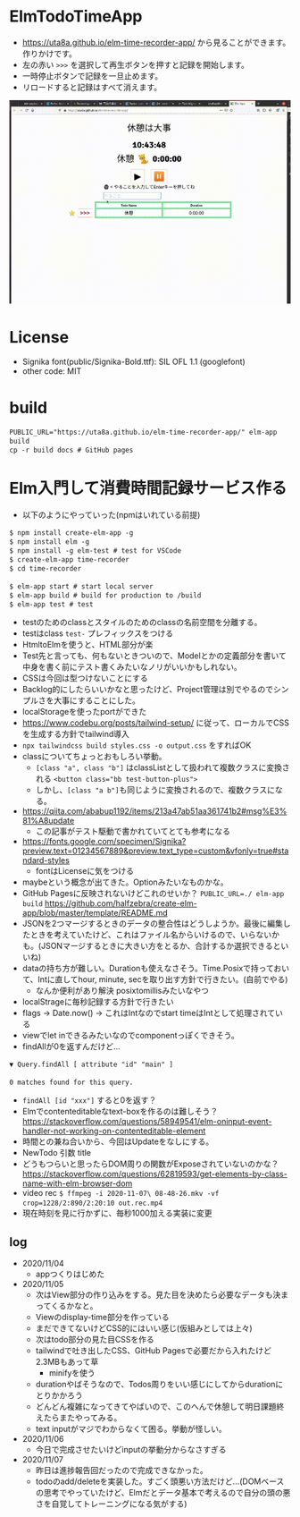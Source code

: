 # ElmTodoTimeApp
- https://uta8a.github.io/elm-time-recorder-app/ から見ることができます。作りかけです。
- 左の赤い `>>>` を選択して再生ボタンを押すと記録を開始します。
- 一時停止ボタンで記録を一旦止めます。
- リロードすると記録はすべて消えます。

![img](https://raw.githubusercontent.com/uta8a/elm-time-recorder-app/master/readme-assets/img.gif)


# License
- Signika font(public/Signika-Bold.ttf): SIL OFL 1.1 (googlefont)
- other code: MIT

# build
```
PUBLIC_URL="https://uta8a.github.io/elm-time-recorder-app/" elm-app build
cp -r build docs # GitHub pages
```
# Elm入門して消費時間記録サービス作る
- 以下のようにやっていった(npmはいれている前提)
```shell
$ npm install create-elm-app -g
$ npm install elm -g
$ npm install -g elm-test # test for VSCode
$ create-elm-app time-recorder
$ cd time-recorder

$ elm-app start # start local server
$ elm-app build # build for production to /build
$ elm-app test # test 

```
- testのためのclassとスタイルのためのclassの名前空間を分離する。
- testはclass `test-` プレフィックスをつける
- HtmltoElmを使うと、HTML部分が楽
- Test先と言っても、何もないときついので、Modelとかの定義部分を書いて中身を書く前にテスト書くみたいなノリがいいかもしれない。
- CSSは今回は型つけないことにする
- Backlog的にしたらいいかなと思ったけど、Project管理は別でやるのでシンプルさを大事にすることにした。
- localStorageを使ったportができた
- https://www.codebu.org/posts/tailwind-setup/ に従って、ローカルでCSSを生成する方針でtailwind導入
- `npx tailwindcss build styles.css -o output.css` をすればOK
- classについてちょっとおもしろい挙動。
  - `[class "a", class "b"]` はclassListとして扱われて複数クラスに変換される `<button class="bb test-button-plus">`
  - しかし、`[class "a b"]`も同じように変換されるので、複数クラスになる。
- https://qiita.com/ababup1192/items/213a47ab51aa361741b2#msg%E3%81%A8update
  - この記事がテスト駆動で書かれていてとても参考になる
- https://fonts.google.com/specimen/Signika?preview.text=01234567889&preview.text_type=custom&vfonly=true#standard-styles
  - fontはLicenseに気をつける
- maybeという概念が出てきた。Optionみたいなものかな。
- GitHub Pagesに反映されないけどこれのせいか？ `PUBLIC_URL=./ elm-app build` https://github.com/halfzebra/create-elm-app/blob/master/template/README.md
- JSONを2つマージするときのデータの整合性はどうしようか。最後に編集したときを考えていたけど、これはファイル名からいけるので、いらないかも。(JSONマージするときに大きい方をとるか、合計するか選択できるといいね)
- dataの持ち方が難しい。Durationも使えなさそう。Time.Posixで持っておいて、Intに直してhour, minute, secを取り出す方針で行きたい。(自前でやる)
  - なんか便利があり解決 posixtomillisみたいなやつ
- localStrageに毎秒記録する方針で行きたい
- flags -> Date.now() -> これはIntなのでstart timeはIntとして処理されている
- viewでlet inできるみたいなのでcomponentっぽくできそう。
- findAllが0を返すんだけど...
```
▼ Query.findAll [ attribute "id" "main" ]

0 matches found for this query.
```
- `findAll [id "xxx"]` すると0を返す？
- Elmでcontenteditableなtext-boxを作るのは難しそう？ https://stackoverflow.com/questions/58949541/elm-oninput-event-handler-not-working-on-contenteditable-element
- 時間との兼ね合いから、今回はUpdateをなしにする。
- NewTodo 引数 title
- どうもつらいと思ったらDOM周りの関数がExposeされていないのかな？ https://stackoverflow.com/questions/62819593/get-elements-by-class-name-with-elm-browser-dom
- video rec `$ ffmpeg -i 2020-11-07\ 08-48-26.mkv -vf crop=1228/2:890/2:20:10 out.rec.mp4`
- 現在時刻を見に行かずに、毎秒1000加える実装に変更

## log
- 2020/11/04
  - appつくりはじめた
- 2020/11/05
  - 次はView部分の作り込みをする。見た目を決めたら必要なデータも決まってくるかなと。
  - Viewのdisplay-time部分を作っている
  - まだできてないけどCSS的にはいい感じ(仮組みとしては上々)
  - 次はtodo部分の見た目CSSを作る
  - tailwindで吐き出したCSS、GitHub Pagesで必要だから入れたけど2.3MBもあって草
    - minifyを使う
  - durationやばそうなので、Todos周りをいい感じにしてからdurationにとりかかろう
  - どんどん複雑になってきてやばいので、このへんで休憩して明日課題終えたらまたやってみる。
  - text inputがマジでわからなくて困る。挙動が怪しい。
- 2020/11/06
  - 今日で完成させたいけどinputの挙動分からなさすぎる
- 2020/11/07
  - 昨日は進捗報告回だったので完成できなかった。
  - todoのadd/deleteを実装した。すごく頭悪い方法だけど...(DOMベースの思考でやっていたけど、Elmだとデータ基本で考えるので自分の頭の悪さを自覚してトレーニングになる気がする)